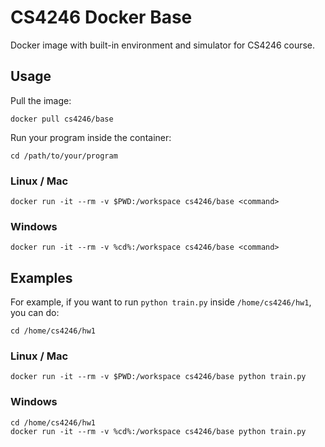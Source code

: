 # CS4246 Docker Base

Docker image with built-in environment and simulator for CS4246 course.

## Usage

Pull the image:
```
docker pull cs4246/base
```

Run your program inside the container:
```
cd /path/to/your/program
```
### Linux / Mac
```
docker run -it --rm -v $PWD:/workspace cs4246/base <command>
```
### Windows
```
docker run -it --rm -v %cd%:/workspace cs4246/base <command>
```

## Examples

For example, if you want to run ``python train.py`` inside ``/home/cs4246/hw1``, you can do:

```
cd /home/cs4246/hw1
```

### Linux / Mac
```
docker run -it --rm -v $PWD:/workspace cs4246/base python train.py
```
### Windows
```
cd /home/cs4246/hw1
docker run -it --rm -v %cd%:/workspace cs4246/base python train.py  
```
